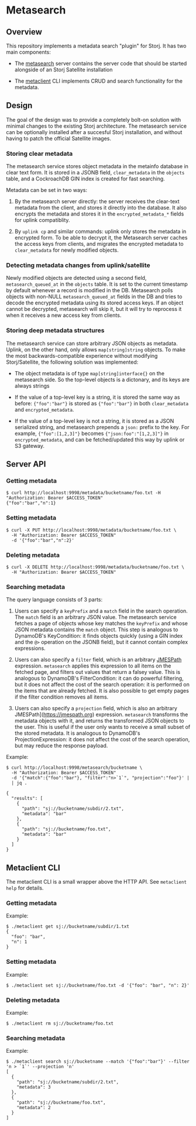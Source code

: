 # Metasearch

## Overview

This repository implements a metadata search "plugin" for Storj. It has two main components:

- The [metasearch](cmd/metasearch) server contains the server code that should
be started alongside of an Storj Satellite installation

- The [metaclient](cmd/metaclient) CLI implements CRUD and search functionality
for the metadata.

## Design

The goal of the design was to provide a completely bolt-on solution with
minimal changes to the existing Storj architecture. The metasearch service can
be optionally installed after a succesful Storj installation, and without
having to patch the official Satellite images.

### Storing clear metadata

The metasearch service stores object metadata in the metainfo database in clear
text form. It is stored in a JSONB field, `clear_metadata` in the `objects` table,
and a CockroachDB GIN index is created for fast searching.

Metadata can be set in two ways:

1. By the metasearch server directly: the server receives the clear-text
   metadata from the client, and stores it directly into the database.
   It also encrypts the metadata and stores it in the `encrypted_metadata_*`
   fields for uplink compatiblity.

2. By `uplink cp` and similar commands: uplink only stores the metadata in encrypted form.
   To be able to decrypt it, the Metasearch server caches the access keys from
   clients, and migrates the encrypted metadata to `clear_metadata` for newly
   modified objects.

### Detecting metadata changes from uplink/satellite

Newly modified objects are detected using a second field,
`metasearch_queued_at` in the `objects` table. It is set to the current
timestamp by default whenever a record is modified in the DB. Metasearch polls
objects with non-NULL `metasearch_queued_at` fields in the DB and tries to
decode the encrypted metadata using its stored access keys. If an object cannot
be decrypted, metasearch will skip it, but it will try to reprocess it when it
receives a new access key from clients.

### Storing deep metadata structures

The metasearch service can store arbitrary JSON objects as metadata. Uplink, on
the other hand, only allows `map[string]string` objects. To make the most
backwards-compatible experience without modifying Storj/Satellite, the
following solution was implemented:

- The object metadata is of type `map[string]interface{}` on the metasearch
side. So the top-level objects is a dictonary, and its keys are always strings

- If the value of a top-level key is a string, it is stored the same way as
before: `{"foo":"bar"}` is stored as `{"foo":"bar"}` in both `clear_metadata`
and `encrypted_metadata`.

- If the value of a top-level key is not a string, it is stored as a JSON
serialized string, and metasearch prepends a `json:` prefix to the key. For
example, `{"foo":[1,2,3]"}` becomes `{"json:foo":"[1,2,3]"}` in
`encrypted_metadata`, and can be fetched/updated this way by uplink or S3
gateway.

## Server API

### Getting metadata

```
$ curl http://localhost:9998/metadata/bucketname/foo.txt -H "Authorization: Bearer $ACCESS_TOKEN"
{"foo":"bar","n":1}
```

### Setting metadata

```
$ curl -X PUT http://localhost:9998/metadata/bucketname/foo.txt \
  -H "Authorization: Bearer $ACCESS_TOKEN"
  -d '{"foo":"bar","n":2}'
```

### Deleting metadata
```
$ curl -X DELETE http://localhost:9998/metadata/bucketname/foo.txt \
  -H "Authorization: Bearer $ACCESS_TOKEN"
```

### Searching metadata

The query language consists of 3 parts:

1. Users can specify a `keyPrefix` and a `match` field in the search operation.
The `match` field is an arbitrary JSON value. The metasearch service fetches
a page of objects whose key matches the `keyPrefix` and whose JSON metadata
contains the `match` object. This step is analogous to DynamoDB's KeyCondition:
it finds objects quickly (using a GIN index and the `@>` operation on the JSONB
field), but it cannot contain complex expressions.

2. Users can also specify a `filter` field, which is an arbitrary
[JMESPath](https://jmespath.org) expression. `metasearch` applies this
expression to all items on the fetched page, and filters out values that return
a falsey value. This is analogous to DynamoDB's FilterCondition: it can do
powerful filtering, but it does not affect the cost of the search operation: it
is performed on the items that are already fetched. It is also possible to get
empty pages if the filter condition removes all items.

3. Users can also specify a `projection` field, which is also an arbitrary
JMESPath](https://jmespath.org) expression. `metasearch` transforms the
metadata objects with it, and returns the transformed JSON objects to the user.
This is useful if the user only wants to receive a small subset of the stored
metadata. It is analogous to DynamoDB's ProjectionExpression: it does not
affect the cost of the search operation, but may reduce the response payload.

Example:

```
$ curl http://localhost:9998/metasearch/bucketname \
  -H "Authorization: Bearer $ACCESS_TOKEN"
  -d '{"match":{"foo":"bar"}, "filter":"n>`1`", "projection":"foo"}' |
  | jq .

{
  "results": [
    {
      "path": "sj://bucketname/subdir/2.txt",
      "metadata": "bar"
    },
    {
      "path": "sj://bucketname/foo.txt",
      "metadata": "bar"
    }
  ]
}
```

## Metaclient CLI

The metaclient CLI is a small wrapper above the HTTP API. See `metaclient help` for details.

### Getting metadata

Example:

```
$ ./metaclient get sj://bucketname/subdir/1.txt
{
  "foo": "bar",
  "n": 1
}
```

### Setting metadata

Example:

```
$ ./metaclient set sj://bucketname/foo.txt -d '{"foo": "bar", "n": 2}'
```

### Deleting metadata

Example:

```
$ ./metaclient rm sj://bucketname/foo.txt
```

### Searching metadata

Example:

```
$ ./metaclient search sj://bucketname --match '{"foo":"bar"}' --filter 'n > `1`' --projection 'n'
[
  {
    "path": "sj://bucketname/subdir/2.txt",
    "metadata": 3
  },
  {
    "path": "sj://bucketname/foo.txt",
    "metadata": 2
  }
]
```

